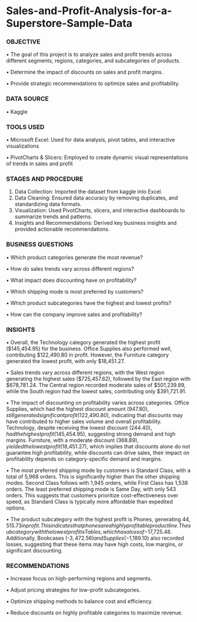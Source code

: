 # Sales-and-Profit-Analysis-for-a-Superstore-Sample-Data
### OBJECTIVE
•	The goal of this project is to analyze sales and profit trends across different segments, regions, categories, and subcategories of products. 

•	Determine the impact of discounts on sales and profit margins.

•	Provide strategic recommendations to optimize sales and profitability.

### DATA SOURCE

•	Kaggle

### TOOLS USED
•	Microsoft Excel: Used for data analysis, pivot tables, and interactive visualizations

•	PivotCharts & Slicers: Employed to create dynamic visual representations of trends in sales and profit

### STAGES AND PROCEDURE
1.	Data Collection: Imported the dataset from kaggle into Excel.
2.	Data Cleaning: Ensured data accuracy by removing duplicates, and standardizing data formats.
3.	Visualization: Used PivotCharts, slicers, and interactive dashboards to summarize trends and patterns.
4.	Insights and Recommendations: Derived key business insights and provided actionable recommendations.
   
### BUSINESS QUESTIONS
•	Which product categories generate the most revenue?

•	How do sales trends vary across different regions?

•	What impact does discounting have on profitability?

•	Which shipping mode is most preferred by customers?

•	Which product subcategories have the highest and lowest profits?

•	How can the company improve sales and profitability?

### INSIGHTS 
•	Overall, the Technology category generated the highest profit ($145,454.95) for the business. Office Supplies also performed well, contributing $122,490.80 in profit. However, the Furniture category generated the lowest profit, with only $18,451.27. 

•	Sales trends vary across different regions, with the West region generating the highest sales ($725,457.82), followed by the East region with $678,781.24. The Central region recorded moderate sales of $501,239.89, while the South region had the lowest sales, contributing only $391,721.91. 

•	The impact of discounting on profitability varies across categories. Office Supplies, which had the highest discount amount ($947.80), still generated significant profit ($122,490.80), indicating that discounts may have contributed to higher sales volume and overall profitability. Technology, despite receiving the lowest discount ($244.40), had the highest profit ($145,454.95), suggesting strong demand and high margins. Furniture, with a moderate discount ($368.89), yielded the lowest profit ($18,451.27), which implies that discounts alone do not guarantee high profitability, while discounts can drive sales, their impact on profitability depends on category-specific demand and margins.

•	The most preferred shipping mode by customers is Standard Class, with a total of 5,968 orders. This is significantly higher than the other shipping modes. Second Class follows with 1,945 orders, while First Class has 1,538 orders. The least preferred shipping mode is Same Day, with only 543 orders. This suggests that customers prioritize cost-effectiveness over speed, as Standard Class is typically more affordable than expedited options.

•	The product subcategory with the highest profit is Phones, generating $44,515.73 in profit. This indicates that phones are a highly profitable product line. The subcategory with the lowest profit is Tables, which has a loss of -$17,725.48. Additionally, Bookcases (-$3,472.56) and Supplies (-$1,189.10) also recorded losses, suggesting that these items may have high costs, low margins, or significant discounting.

### RECOMMENDATIONS
•	Increase focus on high-performing regions and segments.

•	Adjust pricing strategies for low-profit subcategories.

•	Optimize shipping methods to balance cost and efficiency.

•	Reduce discounts on highly profitable categories to maximize revenue.

